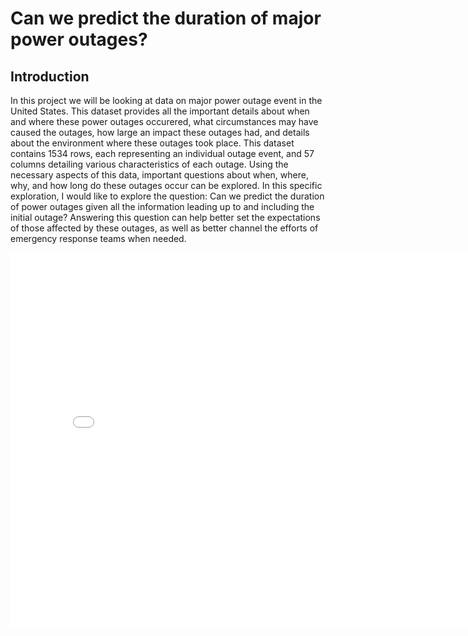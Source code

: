 # Can we predict the duration of major power outages?

## Introduction

In this project we will be looking at data on major power outage event in the United States. This dataset provides all the important details about when and where these power outages occurered, what circumstances may have caused the outages, how large an impact these outages had, and details about the environment where these outages took place. This dataset contains 1534 rows, each representing an individual outage event, and 57 columns detailing various characteristics of each outage. Using the necessary aspects of this data, important questions about when, where, why, and how long do these outages occur can be explored. In this specific exploration, I would like to explore the question: Can we predict the duration of power outages given all the information leading up to and including the initial outage? Answering this question can help better set the expectations of those affected by these outages, as well as better channel the efforts of emergency response teams when needed.

 <iframe
 src="assets/figure1.html"
 width="800"
 height="600"
 frameborder="0"
 ></iframe>
 

